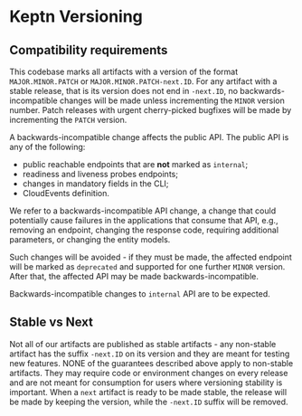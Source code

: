 # Keptn Versioning

## Compatibility requirements

This codebase marks all artifacts with a version of the format `MAJOR.MINOR.PATCH` or
`MAJOR.MINOR.PATCH-next.ID`. For any artifact with a stable release, that is its version does not
end in `-next.ID`, no backwards-incompatible changes will be made unless incrementing the `MINOR`
version number. Patch releases with urgent cherry-picked bugfixes will be made by incrementing the
`PATCH` version.

A backwards-incompatible change affects the public API. The public API is any of the following:

- public reachable endpoints that are **not** marked as `internal`;
- readiness and liveness probes endpoints;
- changes in mandatory fields in the CLI;
- CloudEvents definition.

We refer to a backwards-incompatible API change, a change that could potentially cause failures in the
applications that consume that API, e.g., removing an endpoint, changing the response code, requiring
additional parameters, or changing the entity models.

Such changes will be avoided - if they must be made, the affected endpoint will be marked as `deprecated`
and supported for one further `MINOR` version. After that, the affected API may be made backwards-incompatible.

Backwards-incompatible changes to `internal` API are to be expected.

## Stable vs Next

Not all of our artifacts are published as stable artifacts - any non-stable artifact has the suffix
`-next.ID` on its version and they are meant for testing new features. NONE of the guarantees described
above apply to non-stable artifacts. They may require code or environment changes on every release and
are not meant for consumption for users where versioning stability is important. When a `next` artifact
is ready to be made stable, the release will be made by keeping the version, while the `-next.ID` suffix
will be removed.
